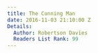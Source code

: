 ```yaml
---
title: The Cunning Man
date: 2016-11-03 21:10:00 Z
Details:
  Author: Robertson Davies
  Readers List Rank: 99
---
```


